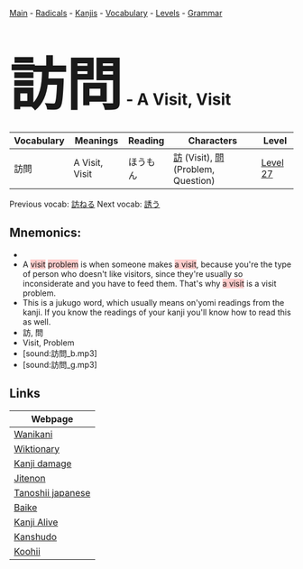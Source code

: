 <style> bigfont {font-size: 100px}</style>
[Main](../README.md) -
[Radicals](../radicals.md) -
[Kanjis](../kanjis.md) -
[Vocabulary](../vocabulary.md) -
[Levels](../levels.md) -
[Grammar](../grammar.md)
# <bigfont> 訪問</bigfont> - A Visit, Visit 

| Vocabulary | Meanings | Reading | Characters | Level |
| --- | --- | --- | --- | --- |
| 訪問 | A Visit, Visit | ほうもん |  [訪](../kanjis/訪.md) (Visit), [問](../kanjis/問.md) (Problem, Question) | [Level 27](../levels/wk_level27.md) |

Previous vocab: [訪ねる](訪ねる.md) Next vocab: [誘う](誘う.md) 

## Mnemonics:

* 
* A <span style="background-color:#ffcccb"> visit</span> <span style="background-color:#ffcccb"> problem</span> is when someone makes <span style="background-color:#ffcccb"> a visit</span>, because you're the type of person who doesn't like visitors, since they're usually so inconsiderate and you have to feed them. That's why <span style="background-color:#ffcccb"> a visit</span> is a visit problem.
* This is a jukugo word, which usually means on'yomi readings from the kanji. If you know the readings of your kanji you'll know how to read this as well.
* 訪, 問
* Visit, Problem
* [sound:訪問_b.mp3]
* [sound:訪問_g.mp3]


## Links 

| Webpage |
| --- |
| [Wanikani          ](https://www.wanikani.com/kanji/訪問) |
| [Wiktionary        ](https://en.wiktionary.org/wiki/訪問) |
| [Kanji damage      ](http://www.kanjidamage.com/kanji/search?utf8=✓&q=訪問) |
| [Jitenon           ](https://jitenon.com/kanji/訪問) |
| [Tanoshii japanese ](https://www.tanoshiijapanese.com/dictionary/kanji.cfm?k=訪問) |
| [Baike             ](https://baike.baidu.com/item/訪問) |
| [Kanji Alive       ](https://app.kanjialive.com/訪問) |
| [Kanshudo          ](https://www.kanshudo.com/searchmn?q=訪問) |
| [Koohii            ](https://kanji.koohii.com/study/kanji/訪問) |
